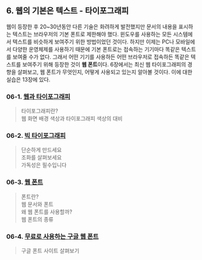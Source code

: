 ## 6. 웹의 기본은 텍스트 - 타이포그래피
웹이 등장한 후 20~30년동안 다른 기술은 화려하게 발전했지만 문서의 내용을 표시하는 텍스트는 브라우저의 기본 폰트로 제한해야 했다. 윈도우를 사용하는 모든 시스템에서 텍스트를 비슷하게 보여주기 위한 방법이었던 것이다. 하지만 이제는 PC나 모바일에서 다양한 운영체제를 사용하기 때문에 기본 폰트로는 접속하는 기기마다 똑같은 텍스트를 보여줄 수가 없다. 그래서 어떤 기기를 사용하든 어떤 브라우저로 접속하든 똑같은 텍스트를 보여주기 위해 등장한 것이 **웹 폰트**이다. 6장에서는 최신 웹 타이포그래피의 경향을 살펴보고, 웹 폰트가 무엇인지, 어떻게 사용되고 있는지 알아볼 것이다. 이에 대한 실습은 13장에 있다.

### 06-1. [웹과 타이포그래피](https://github.com/LAH1203/Doit_FE_WebDesign/blob/main/Chapter%206/6-1.md)
> 타이포그래피란?<br>
> 웹 화면 배경 색상과 타이포그래피 색상의 대비
### 06-2. [빅 타이포그래피](https://github.com/LAH1203/Doit_FE_WebDesign/blob/main/Chapter%206/6-2.md)
> 단순하게 만드세요<br>
> 조화를 살펴보세요<br>
> 가독성은 필수입니다
### 06-3. [웹 폰트](https://github.com/LAH1203/Doit_FE_WebDesign/blob/main/Chapter%206/6-3.md)
> 폰트란?<br>
> 웹 문서와 폰트<br>
> 왜 웹 폰트를 사용할까?<br>
> 웹 폰트의 종류
### 06-4. [무료로 사용하는 구글 웹 폰트](https://github.com/LAH1203/Doit_FE_WebDesign/blob/main/Chapter%206/6-4.md)
> 구글 폰트 사이트 살펴보기

